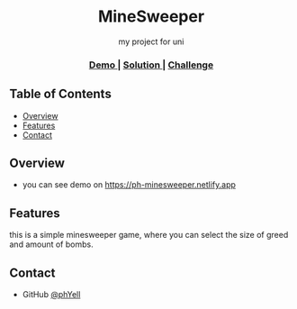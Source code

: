 <h1 align="center">MineSweeper</h1>

<div align="center">
   my project for uni
</div>

<div align="center">
  <h3>
    <a href="https://ph-minesweeper.netlify.app">
      Demo
    </a>
    <span> | </span>
    <a href="https://github.com/PhYell/minesweeper">
      Solution
    </a>
    <span> | </span>
    <a href="https://devchallenges.io/challenges/hhmesazsqgKXrTkYkt0U">
      Challenge
    </a>
  </h3>
</div>

## Table of Contents

-   [Overview](#overview)
-   [Features](#features)
-   [Contact](#contact)

## Overview

<!--![screenshot](https://i.ibb.co/xYN94kG/image.png)-->

-   you can see demo on https://ph-minesweeper.netlify.app

## Features

this is a simple minesweeper game, where you can select the size of greed and amount of bombs.

## Contact

-   GitHub [@phYell](https://github.com/PhYell)
